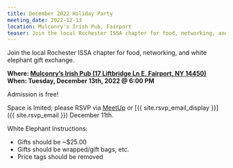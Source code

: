 ```yaml
---
title: December 2022 Holiday Party
meeting_date: 2022-12-13
location: Mulconry's Irish Pub, Fairport
teaser: Join the local Rochester ISSA chapter for food, networking, and white elephant gift exchange.
---
```

Join the local Rochester ISSA chapter for food, networking, and white elephant gift exchange.

**Where: [Mulconry’s Irish Pub (17 Liftbridge Ln E, Fairport, NY 14450)](https://g.page/mulconrys)<br>
When: Tuesday, December 13th, 2022 @ 6:00 PM**

Admission is free!

Space is lmited; please RSVP via [MeetUp](https://www.meetup.com/issa-rochester/events/290150769/) or [{{ site.rsvp_email_display }}]({{ site.rsvp_email }}) December 11th.

White Elephant Instructions:

* Gifts should be ~$25.00
* Gifts should be wrapped/gift bags, etc.
* Price tags should be removed 

